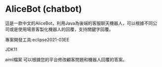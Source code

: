 # AliceBot  (chatbot)

這是一款中文的AliceBot，利用Java為後端的客服聊天機器人，可以根據不同公司或是使用場景客製化機器人的回覆，支持關鍵字回覆。

專案開發工具:eclipse2021-03EE

JDK11

aiml檔案 可以根據您的平台修改顧客問題和機器人回覆的答案。
